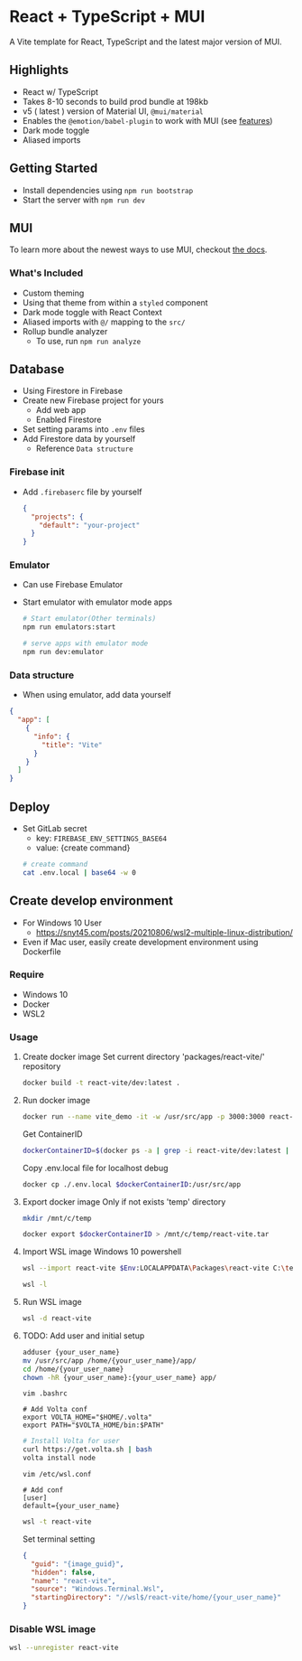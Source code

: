 # React + TypeScript + MUI

A Vite template for React, TypeScript and the latest major version of MUI.

## Highlights

- React w/ TypeScript
- Takes 8-10 seconds to build prod bundle at 198kb
- v5 ( latest ) version of Material UI, `@mui/material`
- Enables the `@emotion/babel-plugin` to work with MUI (see [features](https://github.com/emotion-js/emotion/tree/main/packages/babel-plugin#features))
- Dark mode toggle
- Aliased imports

## Getting Started

- Install dependencies using `npm run bootstrap`
- Start the server with `npm run dev`

## MUI

To learn more about the newest ways to use MUI, checkout [the docs](https://mui.com/getting-started/usage/).

### What's Included

- Custom theming
- Using that theme from within a `styled` component
- Dark mode toggle with React Context
- Aliased imports with `@/` mapping to the `src/`
- Rollup bundle analyzer
  - To use, run `npm run analyze`

## Database

- Using Firestore in Firebase
- Create new Firebase project for yours
  - Add web app
  - Enabled Firestore
- Set setting params into `.env` files
- Add Firestore data by yourself
  - Reference `Data structure`

### Firebase init

- Add `.firebaserc` file by yourself
  ```json
  {
    "projects": {
      "default": "your-project"
    }
  }
  ```

### Emulator

- Can use Firebase Emulator
- Start emulator with emulator mode apps

  ```sh
  # Start emulator(Other terminals)
  npm run emulators:start

  # serve apps with emulator mode
  npm run dev:emulator
  ```

### Data structure

- When using emulator, add data yourself

```json
{
  "app": [
    {
      "info": {
        "title": "Vite"
      }
    }
  ]
}
```

## Deploy

- Set GitLab secret
  - key: `FIREBASE_ENV_SETTINGS_BASE64`
  - value: {create command}
  ```sh
  # create command
  cat .env.local | base64 -w 0
  ```

## Create develop environment

- For Windows 10 User
  - https://snyt45.com/posts/20210806/wsl2-multiple-linux-distribution/
- Even if Mac user, easily create development environment using Dockerfile

### Require

- Windows 10
- Docker
- WSL2

### Usage

1. Create docker image
   Set current directory 'packages/react-vite/' repository
   ```sh
   docker build -t react-vite/dev:latest .
   ```
1. Run docker image
   ```sh
   docker run --name vite_demo -it -w /usr/src/app -p 3000:3000 react-vite/dev:latest /bin/bash
   ```
   Get ContainerID
   ```sh
   dockerContainerID=$(docker ps -a | grep -i react-vite/dev:latest | awk '{print $1}')
   ```
   Copy .env.local file for localhost debug
   ```sh
   docker cp ./.env.local $dockerContainerID:/usr/src/app
   ```
1. Export docker image
   Only if not exists 'temp' directory
   ```sh
   mkdir /mnt/c/temp
   ```
   ```sh
   docker export $dockerContainerID > /mnt/c/temp/react-vite.tar
   ```
1. Import WSL image
   Windows 10 powershell
   ```sh
   wsl --import react-vite $Env:LOCALAPPDATA\Packages\react-vite C:\temp\react-vite.tar
   ```
   ```sh
   wsl -l
   ```
1. Run WSL image
   ```sh
   wsl -d react-vite
   ```
1. TODO: Add user and initial setup

   ```sh
   adduser {your_user_name}
   mv /usr/src/app /home/{your_user_name}/app/
   cd /home/{your_user_name}
   chown -hR {your_user_name}:{your_user_name} app/
   ```

   ```
   vim .bashrc

   # Add Volta conf
   export VOLTA_HOME="$HOME/.volta"
   export PATH="$VOLTA_HOME/bin:$PATH"
   ```

   ```sh
   # Install Volta for user
   curl https://get.volta.sh | bash
   volta install node
   ```

   ```
   vim /etc/wsl.conf

   # Add conf
   [user]
   default={your_user_name}
   ```

   ```sh
   wsl -t react-vite
   ```

   Set terminal setting

   ```json
   {
     "guid": "{image_guid}",
     "hidden": false,
     "name": "react-vite",
     "source": "Windows.Terminal.Wsl",
     "startingDirectory": "//wsl$/react-vite/home/{your_user_name}"
   }
   ```

### Disable WSL image

```sh
wsl --unregister react-vite
```
